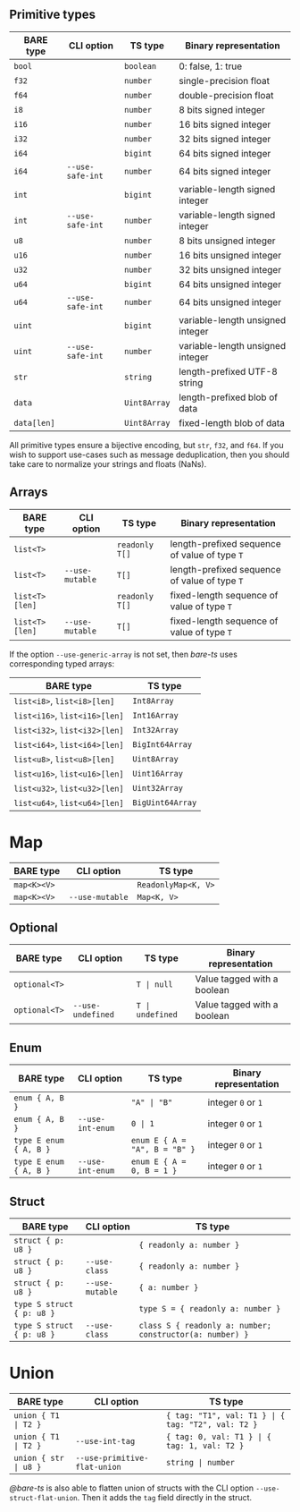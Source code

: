
## Primitive types

| BARE type    | CLI option       | TS type       | Binary representation            |
|--------------|------------------|---------------|----------------------------------|
| `bool`       |                  | `boolean`     | 0: false, 1: true                |
| `f32`        |                  | `number`      | single-precision float           |
| `f64`        |                  | `number`      | double-precision float           |
| `i8`         |                  | `number`      | 8 bits signed integer            |
| `i16`        |                  | `number`      | 16 bits signed integer           |
| `i32`        |                  | `number`      | 32 bits signed integer           |
| `i64`        |                  | `bigint`      | 64 bits signed integer           |
| `i64`        | `--use-safe-int` | `number`      | 64 bits signed integer           |
| `int`        |                  | `bigint`      | variable-length signed integer   |
| `int`        | `--use-safe-int` | `number`      | variable-length signed integer   |
| `u8`         |                  | `number`      | 8 bits unsigned integer          |
| `u16`        |                  | `number`      | 16 bits unsigned integer         |
| `u32`        |                  | `number`      | 32 bits unsigned integer         |
| `u64`        |                  | `bigint`      | 64 bits unsigned integer         |
| `u64`        | `--use-safe-int` | `number`      | 64 bits unsigned integer         |
| `uint`       |                  | `bigint`      | variable-length unsigned integer |
| `uint`       | `--use-safe-int` | `number`      | variable-length unsigned integer |
| `str`        |                  | `string`      | length-prefixed UTF-8 string     |
| `data`       |                  | `Uint8Array`  | length-prefixed blob of data     |
| `data[len]`  |                  | `Uint8Array`  | fixed-length blob of data        |

All primitive types ensure a bijective encoding, but `str`, `f32`, and `f64`.
If you wish to support use-cases such as message deduplication,
then you should take care to normalize your strings and floats (NaNs).

## Arrays

| BARE type      | CLI option      | TS type        | Binary representation                         |
|----------------|-----------------|----------------|-----------------------------------------------|
| `list<T>`      |                 | `readonly T[]` | length-prefixed sequence of value of type `T` |
| `list<T>`      | `--use-mutable` | `T[]`          | length-prefixed sequence of value of type `T` |
| `list<T>[len]` |                 | `readonly T[]` | fixed-length sequence of value of type `T`    |
| `list<T>[len]` | `--use-mutable` | `T[]`          | fixed-length sequence of value of type `T`    |

If the option `--use-generic-array` is not set,
then _bare-ts_ uses corresponding typed arrays:

| BARE type                     | TS type          |
|-------------------------------|------------------|
| `list<i8>`, `list<i8>[len]`   | `Int8Array`      |
| `list<i16>`, `list<i16>[len]` | `Int16Array`     |
| `list<i32>`, `list<i32>[len]` | `Int32Array`     |
| `list<i64>`, `list<i64>[len]` | `BigInt64Array`  |
| `list<u8>`, `list<u8>[len]`   | `Uint8Array`     |
| `list<u16>`, `list<u16>[len]` | `Uint16Array`    |
| `list<u32>`, `list<u32>[len]` | `Uint32Array`    |
| `list<u64>`, `list<u64>[len]` | `BigUint64Array` |

# Map

| BARE type      | CLI option      | TS type             |
|----------------|-----------------|---------------------|
| `map<K><V>`    |                 | `ReadonlyMap<K, V>` |
| `map<K><V>`    | `--use-mutable` | `Map<K, V>`         |

## Optional

| BARE type     | CLI option        | TS type         | Binary representation       |
|---------------|-------------------|-----------------|-----------------------------|
| `optional<T>` |                   | `T \| null`      | Value tagged with a boolean |
| `optional<T>` | `--use-undefined` | `T \| undefined` | Value tagged with a boolean |

## Enum

| BARE type              | CLI option       | TS type                       | Binary representation |
|------------------------|------------------|-------------------------------|-----------------------|
| `enum { A, B }`        |                  | `"A" \| "B"`                  | integer `0` or `1`    |
| `enum { A, B }`        | `--use-int-enum` | `0 \| 1`                      | integer `0` or `1`    |
| `type E enum { A, B }` |                  | `enum E { A = "A", B = "B" }` | integer `0` or `1`    |
| `type E enum { A, B }` | `--use-int-enum` | `enum E { A = 0, B = 1 }`     | integer `0` or `1`    |

## Struct

| BARE type                 | CLI option      | TS type                                                  |
|---------------------------|-----------------|----------------------------------------------------------|
| `struct { p: u8 }`        |                 | `{ readonly a: number }`                                 |
| `struct { p: u8 }`        | `--use-class`   | `{ readonly a: number }`                                 |
| `struct { p: u8 }`        | `--use-mutable` | `{ a: number }`                                          |
| `type S struct { p: u8 }` |                 | `type S = { readonly a: number }`                        |
| `type S struct { p: u8 }` | `--use-class`   | `class S { readonly a: number; constructor(a: number) }` |

# Union

| BARE type             | CLI option                   | TS type                                            |
|-----------------------|------------------------------|----------------------------------------------------|
| `union { T1 \| T2 }`  |                              | `{ tag: "T1", val: T1 } \| { tag: "T2", val: T2 }` |
| `union { T1 \| T2 }`  | `--use-int-tag`              | `{ tag: 0, val: T1 } \| { tag: 1, val: T2 }`       |
| `union { str \| u8 }` | `--use-primitive-flat-union` | `string \| number`                                 |

_@bare-ts_ is also able to flatten union of structs with the CLI option `--use-struct-flat-union`.
Then it adds the `tag` field directly in the struct.
